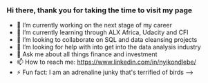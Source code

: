 ### Hi there, thank you for taking the time to visit my page
- 🔭 I’m currently working on the next stage of my career
- 🌱 I’m currently learning through ALX Africa, Udacity and CFI
- 👯 I’m looking to collaborate on SQL and data cleansing projects
- 🤔 I’m looking for help with into get into the data analysis industry
- 💬 Ask me about all things finance and investment
- 📫 How to reach me: https://www.linkedin.com/in/nyikondlebe/
- ⚡ Fun fact: I am an adrenaline junky that's terrified of birds 
-->

<!--
**nyiko-n/nyiko-n** is a ✨ _special_ ✨ repository because its `README.md` (this file) appears on your GitHub profile.

Here are some ideas to get you started:

- 🔭 I’m currently working on the next stage of my career
- 🌱 I’m currently learning through ALX Africa, Udacity and CFI
- 👯 I’m looking to collaborate on SQL and data cleansing projects
- 🤔 I’m looking for help with into get into the data analysis industry
- 💬 Ask me about all things finance and investment
- 📫 How to reach me: https://www.linkedin.com/in/nyikondlebe/
- ⚡ Fun fact: I am an adrenaline junky that's terrified of birds 
-->
